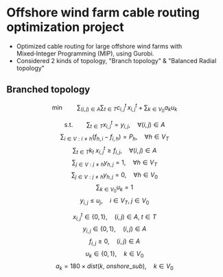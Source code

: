 # Offshore wind farm cable routing optimization project
- Optimized cable routing for large offshore wind farms with Mixed‑Integer Programming (MIP), using Gurobi.
- Considered 2 kinds of topology, "Branch topology" & "Balanced Radial topology"

## Branched topology
$$ \min \qquad \sum_{(i, j) \in A} \sum_{t \in T} c_{i,\, j}^{t} \, x_{i,\, j}^t + \sum_{k \in V_{0}} a_{k} u_{k}$$

$$ \text{s.t.} \qquad \sum_{t \in T} x_{i,\, j}^{t} = y_{i,\, j}, \quad \forall (i, j) \in A $$
$$ \sum_{i \in V : i \ne h} \left( f_{h,\, i} - f_{i,\, h} \right) = P_{h}, \quad \forall h \in V_{T}  $$
$$\sum_{t \in T} k_t \ x_{i,\, j}^{t} \ge f_{i,\, j}, \quad \forall (i, j) \in A $$
$$\sum_{j \in V : j \ne h} y_{h,\, j} = 1, \quad \forall h \in V_{T} $$
$$\sum_{j \in V : j \ne h} y_{h,\, j} = 0, \quad \forall h \in V_{0}$$
$$\sum_{k \in V_{0}} u_{k} = 1$$
$$y_{i, j} \le u_j, \quad i \in V_T, \; j \in V_{0} $$

$$x_{i, j}^t \in \{0, 1 \}, \quad (i, j) \in A, \; t \in T$$
$$y_{i,\, j} \in \{0, 1 \}, \quad (i, j) \in A $$
$$f_{i,\, j} \ge 0, \quad (i, j) \in A  $$
$$u_{k} \in \{0, 1 \}, \quad k \in V_{0}  $$
$$a_k = 180 \times dist(k,\ onshore\_sub), \quad k \in V_{0} $$

